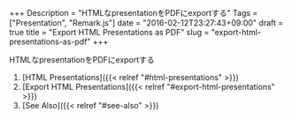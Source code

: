 +++
Description = "HTMLなpresentationをPDFにexportする"
Tags = ["Presentation", "Remark.js"]
date = "2016-02-12T23:27:43+09:00"
draft = true
title = "Export HTML Presentations as PDF"
slug = "export-html-presentations-as-pdf"
+++

HTMLなpresentationをPDFにexportする

<!--more-->

1. [HTML Presentations]({{< relref "#html-presentations" >}})
2. [Export HTML Presentations]({{< relref "#export-html-presentations" >}})
3. [See Also]({{< relref "#see-also" >}})
